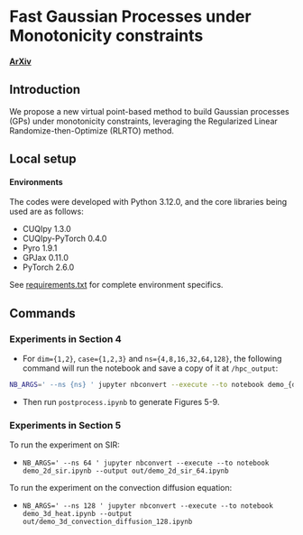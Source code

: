 # Fast Gaussian Processes under Monotonicity constraints

#### [ArXiv](https://google.com)

## Introduction

We propose a new virtual point-based method to build Gaussian processes (GPs) under monotonicity constraints, leveraging the Regularized Linear Randomize-then-Optimize (RLRTO) method.

## Local setup
#### Environments

The codes were developed with Python 3.12.0, and the core libraries being used are as follows:

- CUQIpy 1.3.0
- CUQIpy-PyTorch 0.4.0
- Pyro 1.9.1
- GPJax 0.11.0
- PyTorch 2.6.0

See [requirements.txt](requirements.txt) for complete environment specifics.

## Commands

### Experiments in Section 4
- For `dim={1,2}`, `case={1,2,3}` and `ns={4,8,16,32,64,128}`, the following command will run the notebook and save a copy of it at `/hpc_output`:

```bash
NB_ARGS=' --ns {ns} ' jupyter nbconvert --execute --to notebook demo_{dim}d_{case}.ipynb --output out/demo_{dim}d_{case}_{ns}.ipynb
```
- Then run `postprocess.ipynb` to generate Figures 5-9.

### Experiments in Section 5
To run the experiment on SIR:
- `NB_ARGS=' --ns 64 ' jupyter nbconvert --execute --to notebook demo_2d_sir.ipynb --output out/demo_2d_sir_64.ipynb`

To run the experiment on the convection diffusion equation:
- `NB_ARGS=' --ns 128 ' jupyter nbconvert --execute --to notebook demo_3d_heat.ipynb --output out/demo_3d_convection_diffusion_128.ipynb`
